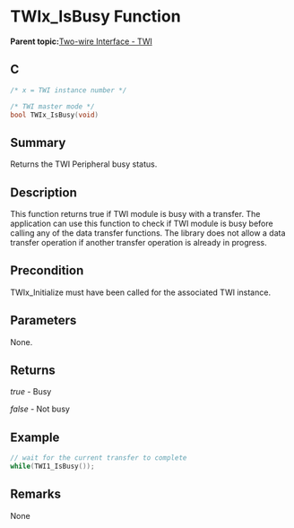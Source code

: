 # TWIx\_IsBusy Function

**Parent topic:**[Two-wire Interface - TWI](GUID-384E478E-B880-4F6B-83D6-792074118820.md)

## C

```c
/* x = TWI instance number */

/* TWI master mode */
bool TWIx_IsBusy(void)
```

## Summary

Returns the TWI Peripheral busy status.

## Description

This function returns true if TWI module is busy with a transfer. The application can use this function to check if TWI module is busy before calling any of the data transfer functions. The library does not allow a data transfer operation if another transfer operation is already in progress.

## Precondition

TWIx\_Initialize must have been called for the associated TWI instance.

## Parameters

None.

## Returns

*true* - Busy

*false* - Not busy

## Example

```c
// wait for the current transfer to complete
while(TWI1_IsBusy());

```

## Remarks

None

